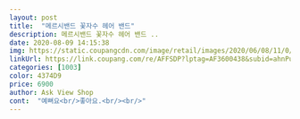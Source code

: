 ```yaml
---
layout: post 
title:  "메르시밴드 꽃자수 헤어 밴드" 
description: 메르시밴드 꽃자수 헤어 밴드 ..
date: 2020-08-09 14:15:38 
img: https://static.coupangcdn.com/image/retail/images/2020/06/08/11/0/387ba628-840c-452b-a72f-1d761fb523dc.jpg 
linkUrl: https://link.coupang.com/re/AFFSDP?lptag=AF3600438&subid=ahnPublicAsk&pageKey=1675089185&itemId=2853917612&vendorItemId=70843235456&traceid=V0-113-63cd961db57398c0 
categories: [1003] 
color: 4374D9 
price: 6900 
author: Ask View Shop 
cont:  "예뻐요<br/>좋아요.<br/><br/>" 
---
```

